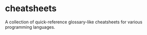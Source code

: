 # cheatsheets
A collection of quick-reference glossary-like cheatsheets for various programming languages.
